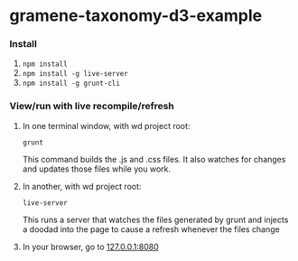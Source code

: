 # gramene-taxonomy-d3-example

### Install
1. `npm install`
2. `npm install -g live-server`
3. `npm install -g grunt-cli`


### View/run with live recompile/refresh
1. In one terminal window, with wd project root:

    `grunt`

   This command builds the .js and .css files. It also watches for changes and updates those files while you work.
2. In another, with wd project root:
 
    `live-server`

   This runs a server that watches the files generated by grunt and injects a doodad into the page to cause a refresh whenever the files change
   
3. In your browser, go to [127.0.0.1:8080](http://127.0.0.1:8080)
